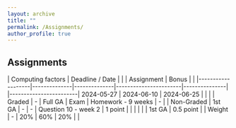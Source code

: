 ```yaml
---
layout: archive
title: ""
permalink: /Assignments/
author_profile: true
---
```


## Assignments

| Computing factors      | Deadline / Date   |              |              | Assignment            | Bonus         |
|                        |-------------------|--------------|--------------|-----------------------|---------------|
|------------------------| 2024-05-27        | 2024-06-10   | 2024-06-25   |                       |               |
| Graded                 | -                 | Full GA      | Exam         | Homework - 9 weeks     | -             |
| Non-Graded             | 1st GA            | -            | -            | Question 10 - week 2   | 1 point       |
|                        |                   |              |              | 1st GA                | 0.5 point     |
| Weight                 | -                 | 20%          | 60%          | 20%                   |               |
